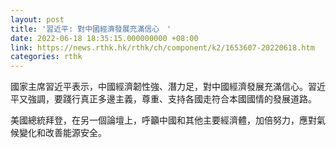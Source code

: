 ```yaml
---
layout: post
title: '習近平: 對中國經濟發展充滿信心　'
date: 2022-06-18 18:35:15.000000000 +08:00
link: https://news.rthk.hk/rthk/ch/component/k2/1653607-20220618.htm
categories: rthk
---
```


國家主席習近平表示，中國經濟韌性強、潛力足，對中國經濟發展充滿信心。習近平又強調，要踐行真正多邊主義，尊重、支持各國走符合本國國情的發展道路。

美國總統拜登，在另一個論壇上，呼籲中國和其他主要經濟體，加倍努力，應對氣候變化和改善能源安全。
